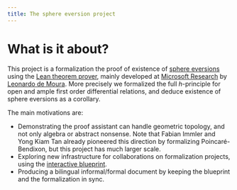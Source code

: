 ```yaml
---
title: The sphere eversion project
---
```

# What is it about?

This project is a formalization the proof of existence of
[sphere eversions](https://www.youtube.com/watch?v=wO61D9x6lNY)
using the [Lean theorem prover](https://leanprover.github.io/), 
mainly developed at [Microsoft Research](https://www.microsoft.com/en-us/research/) 
by [Leonardo de Moura](https://leodemoura.github.io/).
More precisely we formalized the full *h*-principle for open and
ample first order differential relations, and deduce existence of sphere
eversions as a corollary.

The main motivations are:

* Demonstrating the proof assistant can handle geometric topology, and
  not only algebra or abstract nonsense. Note that Fabian Immler and
  Yong Kiam Tan already pioneered this direction by formalizing
  Poincaré-Bendixon, but this project has much larger scale.
* Exploring new infrastructure for collaborations on formalization
  projects, using the [interactive blueprint](blueprint/index.html).
* Producing a bilingual informal/formal document by keeping the
  blueprint and the formalization in sync.

